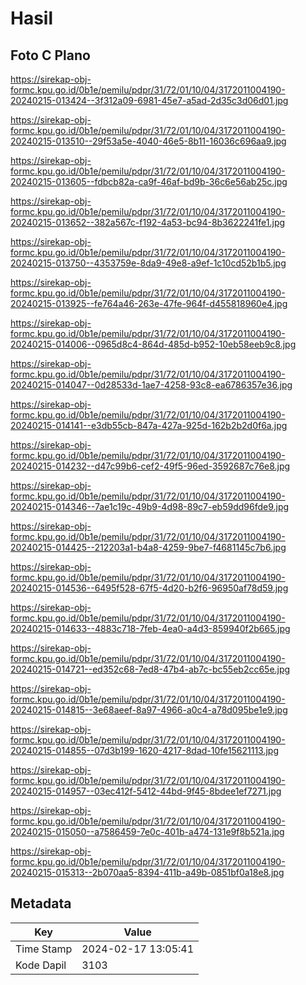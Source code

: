 # Hasil

## Foto C Plano

https://sirekap-obj-formc.kpu.go.id/0b1e/pemilu/pdpr/31/72/01/10/04/3172011004190-20240215-013424--3f312a09-6981-45e7-a5ad-2d35c3d06d01.jpg

https://sirekap-obj-formc.kpu.go.id/0b1e/pemilu/pdpr/31/72/01/10/04/3172011004190-20240215-013510--29f53a5e-4040-46e5-8b11-16036c696aa9.jpg

https://sirekap-obj-formc.kpu.go.id/0b1e/pemilu/pdpr/31/72/01/10/04/3172011004190-20240215-013605--fdbcb82a-ca9f-46af-bd9b-36c6e56ab25c.jpg

https://sirekap-obj-formc.kpu.go.id/0b1e/pemilu/pdpr/31/72/01/10/04/3172011004190-20240215-013652--382a567c-f192-4a53-bc94-8b3622241fe1.jpg

https://sirekap-obj-formc.kpu.go.id/0b1e/pemilu/pdpr/31/72/01/10/04/3172011004190-20240215-013750--4353759e-8da9-49e8-a9ef-1c10cd52b1b5.jpg

https://sirekap-obj-formc.kpu.go.id/0b1e/pemilu/pdpr/31/72/01/10/04/3172011004190-20240215-013925--fe764a46-263e-47fe-964f-d455818960e4.jpg

https://sirekap-obj-formc.kpu.go.id/0b1e/pemilu/pdpr/31/72/01/10/04/3172011004190-20240215-014006--0965d8c4-864d-485d-b952-10eb58eeb9c8.jpg

https://sirekap-obj-formc.kpu.go.id/0b1e/pemilu/pdpr/31/72/01/10/04/3172011004190-20240215-014047--0d28533d-1ae7-4258-93c8-ea6786357e36.jpg

https://sirekap-obj-formc.kpu.go.id/0b1e/pemilu/pdpr/31/72/01/10/04/3172011004190-20240215-014141--e3db55cb-847a-427a-925d-162b2b2d0f6a.jpg

https://sirekap-obj-formc.kpu.go.id/0b1e/pemilu/pdpr/31/72/01/10/04/3172011004190-20240215-014232--d47c99b6-cef2-49f5-96ed-3592687c76e8.jpg

https://sirekap-obj-formc.kpu.go.id/0b1e/pemilu/pdpr/31/72/01/10/04/3172011004190-20240215-014346--7ae1c19c-49b9-4d98-89c7-eb59dd96fde9.jpg

https://sirekap-obj-formc.kpu.go.id/0b1e/pemilu/pdpr/31/72/01/10/04/3172011004190-20240215-014425--212203a1-b4a8-4259-9be7-f4681145c7b6.jpg

https://sirekap-obj-formc.kpu.go.id/0b1e/pemilu/pdpr/31/72/01/10/04/3172011004190-20240215-014536--6495f528-67f5-4d20-b2f6-96950af78d59.jpg

https://sirekap-obj-formc.kpu.go.id/0b1e/pemilu/pdpr/31/72/01/10/04/3172011004190-20240215-014633--4883c718-7feb-4ea0-a4d3-859940f2b665.jpg

https://sirekap-obj-formc.kpu.go.id/0b1e/pemilu/pdpr/31/72/01/10/04/3172011004190-20240215-014721--ed352c68-7ed8-47b4-ab7c-bc55eb2cc65e.jpg

https://sirekap-obj-formc.kpu.go.id/0b1e/pemilu/pdpr/31/72/01/10/04/3172011004190-20240215-014815--3e68aeef-8a97-4966-a0c4-a78d095be1e9.jpg

https://sirekap-obj-formc.kpu.go.id/0b1e/pemilu/pdpr/31/72/01/10/04/3172011004190-20240215-014855--07d3b199-1620-4217-8dad-10fe15621113.jpg

https://sirekap-obj-formc.kpu.go.id/0b1e/pemilu/pdpr/31/72/01/10/04/3172011004190-20240215-014957--03ec412f-5412-44bd-9f45-8bdee1ef7271.jpg

https://sirekap-obj-formc.kpu.go.id/0b1e/pemilu/pdpr/31/72/01/10/04/3172011004190-20240215-015050--a7586459-7e0c-401b-a474-131e9f8b521a.jpg

https://sirekap-obj-formc.kpu.go.id/0b1e/pemilu/pdpr/31/72/01/10/04/3172011004190-20240215-015313--2b070aa5-8394-411b-a49b-0851bf0a18e8.jpg


## Metadata

| Key        | Value               |
| ---------- | ------------------- |
| Time Stamp | 2024-02-17 13:05:41 |
| Kode Dapil | 3103                |



